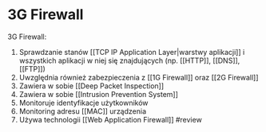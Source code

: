 # 3G Firewall
3G Firewall:
1. Sprawdzanie stanów [[TCP IP Application Layer|warstwy aplikacji]] i wszystkich aplikacji w niej się znajdujących (np. [[HTTP]], [[DNS]], [[FTP]])
2. Uwzględnia również zabezpieczenia z [[1G Firewall]] oraz [[2G Firewall]]
3. Zawiera w sobie [[Deep Packet Inspection]]
4. Zawiera w sobie [[Intrusion Prevention System]]
5. Monitoruje identyfikacje użytkowników
6. Monitoring adresu [[MAC]] urządzenia
7. Używa technologii [[Web Application Firewall]] #review